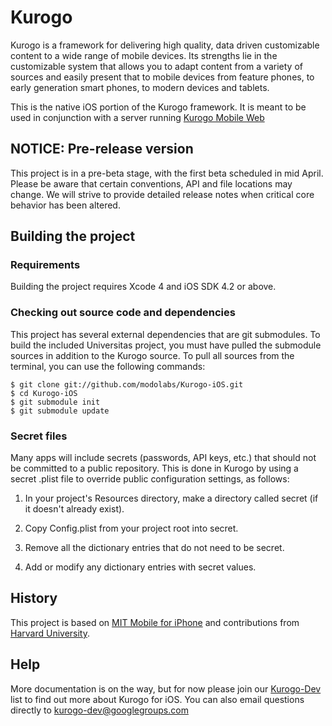 # Kurogo

Kurogo is a framework for delivering high quality, data driven
customizable content to a wide range of mobile devices. Its strengths
lie in the customizable system that allows you to adapt content from a
variety of sources and easily present that to mobile devices from
feature phones, to early generation smart phones, to modern devices
and tablets.

This is the native iOS portion of the Kurogo framework. It is meant to
be used in conjunction with a server running 
[Kurogo Mobile Web](https://github.com/modolabs/Kurogo-Mobile-Web)

## NOTICE: Pre-release version

This project is in a pre-beta stage, with the first beta scheduled in
mid April.  Please be aware that certain conventions, API and file
locations may change. We will strive to provide detailed release notes
when critical core behavior has been altered.

## Building the project

### Requirements

Building the project requires Xcode 4 and iOS SDK 4.2 or above.

### Checking out source code and dependencies

This project has several external dependencies that are git
submodules.  To build the included Universitas project, you must have
pulled the submodule sources in addition to the Kurogo source.  To
pull all sources from the terminal, you can use the following
commands:

    $ git clone git://github.com/modolabs/Kurogo-iOS.git
    $ cd Kurogo-iOS
    $ git submodule init
    $ git submodule update

### Secret files

Many apps will include secrets (passwords, API keys, etc.) that should
not be committed to a public repository. This is done in Kurogo by
using a secret .plist file to override public configuration settings,
as follows:

1. In your project's Resources directory, make a directory called
   secret (if it doesn't already exist).

2. Copy Config.plist from your project root into secret.

3. Remove all the dictionary entries that do not need to be secret.

4. Add or modify any dictionary entries with secret values.

## History

This project is based on
[MIT Mobile for iPhone](https://github.com/MIT-Mobile/MIT-Mobile-for-iPhone)
and contributions from
[Harvard University](https://github.com/modolabs/Harvard-Mobile-for-iPhone).

## Help

More documentation is on the way, but for now please join our 
[Kurogo-Dev](https://groups.google.com/group/kurogo-dev?pli=1) list to find out
more about Kurogo for iOS. You can also email questions directly to 
kurogo-dev@googlegroups.com
